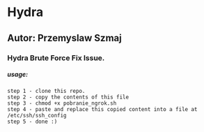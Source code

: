# Hydra
## Autor: Przemyslaw Szmaj
### Hydra Brute Force Fix Issue.



##### usage:
```
step 1 - clone this repo.
step 2 - copy the contents of this file
step 3 - chmod +x pobranie_ngrok.sh
step 4 - paste and replace this copied content into a file at /etc/ssh/ssh_config
step 5 - done :)
```
